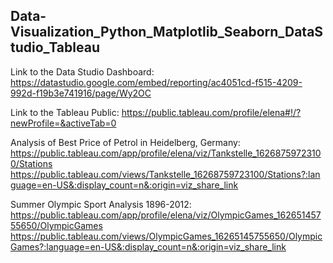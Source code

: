 ## Data-Visualization_Python_Matplotlib_Seaborn_DataStudio_Tableau

Link to the Data Studio Dashboard:
 https://datastudio.google.com/embed/reporting/ac4051cd-f515-4209-992d-f19b3e741916/page/Wy2OC

Link to the Tableau Public:
https://public.tableau.com/profile/elena#!/?newProfile=&activeTab=0

Analysis of Best Price of Petrol in Heidelberg, Germany:
https://public.tableau.com/app/profile/elena/viz/Tankstelle_16268759723100/Stations
https://public.tableau.com/views/Tankstelle_16268759723100/Stations?:language=en-US&:display_count=n&:origin=viz_share_link

Summer Olympic Sport Analysis 1896-2012:
https://public.tableau.com/app/profile/elena/viz/OlympicGames_16265145755650/OlympicGames
https://public.tableau.com/views/OlympicGames_16265145755650/OlympicGames?:language=en-US&:display_count=n&:origin=viz_share_link


